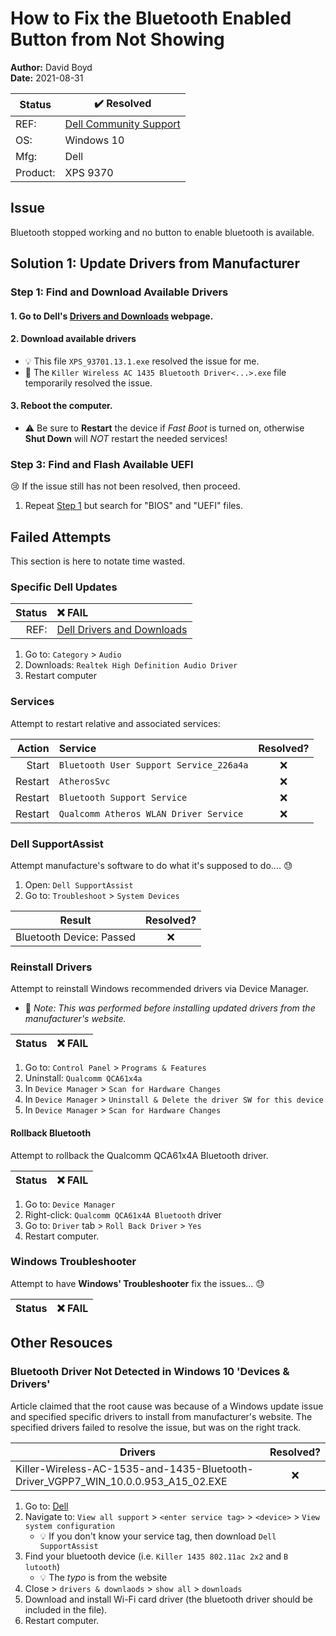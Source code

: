 # How to Fix the Bluetooth Enabled Button from Not Showing

**Author:** David Boyd<br>
**Date:** 2021-08-31

| Status   | :heavy_check_mark: Resolved        |
|----------|------------------------------------|
| REF:     | [Dell Community Support][dell-dnd] |
| OS:      | Windows 10                         |
| Mfg:     | Dell                               |
| Product: | XPS 9370                           |

## Issue

Bluetooth stopped working and no button to enable bluetooth is available.

## Solution 1: Update Drivers from Manufacturer

### Step 1: Find and Download Available Drivers

#### 1. Go to Dell's [Drivers and Downloads][dell-dnd] webpage.
#### 2. Download available drivers

- :bulb: This file `XPS_93701.13.1.exe` resolved the issue for me.
- :eyes: The `Killer Wireless AC 1435 Bluetooth Driver<...>.exe` file
  temporarily resolved the issue.

#### 3. Reboot the computer.

- :warning: Be sure to **Restart** the device if *Fast Boot* is turned on, otherwise
   **Shut Down** will *NOT* restart the needed services!

### Step 3: Find and Flash Available UEFI

:cry: If the issue still has not been resolved, then proceed.

1. Repeat [Step 1](#step-1-find-and-download-available-drivers) but search for
   "BIOS" and "UEFI" files.

## Failed Attempts

This section is here to notate time wasted.

### Specific Dell Updates

| Status | :x: FAIL                               |
|-------:|:---------------------------------------|
|   REF: | [Dell Drivers and Downloads][dell-dnd] |

1. Go to: `Category` > `Audio` 
2. Downloads: `Realtek High Definition Audio Driver` 
3. Restart computer

### Services

Attempt to restart relative and associated services:

|  Action | Service                                 | Resolved? |
|--------:|:----------------------------------------|:---------:|
|   Start | `Bluetooth User Support Service_226a4a` |    :x:    |
| Restart | `AtherosSvc`                            |    :x:    |
| Restart | `Bluetooth Support Service`             |    :x:    |
| Restart | `Qualcomm Atheros WLAN Driver Service`  |    :x:    |

### Dell SupportAssist

Attempt manufacture's software to do what it's supposed to do.... :sweat:

1. Open: `Dell SupportAssist`
2. Go to: `Troubleshoot` > `System Devices` 

| Result                   | Resolved? |
|--------------------------|:---------:|
| Bluetooth Device: Passed |    :x:    |

### Reinstall Drivers

Attempt to reinstall Windows recommended drivers via Device Manager.

- :pencil: *Note: This was performed before installing updated drivers from the
manufacturer's website.*

| Status | :x: FAIL |
|--------|----------|

1. Go to: `Control Panel` > `Programs & Features`
2. Uninstall: `Qualcomm QCA61x4a`
3. In `Device Manager` > `Scan for Hardware Changes`
4. In `Device Manager` > `Uninstall & Delete the driver SW for this device`
5. In `Device Manager` > `Scan for Hardware Changes`

#### Rollback Bluetooth 

Attempt to rollback the Qualcomm QCA61x4A Bluetooth driver.

| Status | :x: FAIL |
|--------|----------|

1. Go to: `Device Manager` 
2. Right-click: `Qualcomm QCA61x4A Bluetooth` driver 
3. Go to: `Driver` tab > `Roll Back Driver` > `Yes`
4. Restart computer.

### Windows Troubleshooter

Attempt to have **Windows' Troubleshooter** fix the issues... :sweat:

| Status | :x: FAIL |
|--------|----------|


## Other Resouces

### Bluetooth Driver Not Detected in Windows 10 'Devices & Drivers'

Article claimed that the root cause was because of a Windows update issue and 
specified specific drivers to install from manufacturer's website. The 
specified drivers failed to resolve the issue, but was on the right track.

| Drivers                                                                           | Resolved? |
|-----------------------------------------------------------------------------------|:---------:|
| Killer-Wireless-AC-1535-and-1435-Bluetooth-Driver_VGPP7_WIN_10.0.0.953_A15_02.EXE |    :x:    |

1. Go to: [Dell][dell-dnd]
2. Navigate to: `View all support` > `<enter service tag>` > `<device>` > 
`View system configuration`
	- :bulb: If you don't know your service tag, then download `Dell 
      SupportAssist`
3. Find your bluetooth device (i.e. `Killer 1435 802.11ac 2x2` and `B lutooth`)
	- :bulb: The *typo* is from the website
4. Close > `drivers & downlaods` > `show all` > `downloads`
5. Download and install Wi-Fi card driver (the bluetooth driver should be
   included in the file).
6. Restart computer.

<!-- References -->

[dell-dnd]: https://www.dell.com/support/home/en-us/product-support/product/xps-13-9370-laptop/drivers
